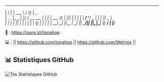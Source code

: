 ___  ___         ______           __ _ _             
|  \/  |         | ___ \         / _(_) |         _     
| .  . |_   _    | |_/ / __ ___ | |_ _| | ___    (_) 
| |\/| | | | |   |  __/ '__/ _ \|  _| | |/ _ \       
| |  | | |_| |   | |  | | | (_) | | | | |  __/
\_|  |_/\__, |   \_|  |_|  \___/|_| |_|_|\___|   (_)
         __/ |
        |___/

🔫 : https://guns.lol/jonahop

 💻 : || https://github.com/jonahop || https://github.com/Weirrox ||
                                                
## 📊 Statistiques GitHub

![Tes Statistiques GitHub](https://github-readme-stats.vercel.app/api?username=TonNomUtilisateurGitHub&show_icons=true&hide_border=true&count_private=true&theme=radical)
